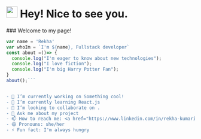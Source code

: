 <h1><img src="https://emojis.slackmojis.com/emojis/images/1531849430/4246/blob-sunglasses.gif?1531849430" width="30"/> Hey! Nice to see you.</h1>
### Welcome to my page!

```javascript
var name = 'Rekha'
var whoIm = `I'm ${name}, Fullstack developer`
const about =()=> {
  console.log("I'm eager to know about new technologies");
  console.log("I love fiction");
  console.log("I'm big Harry Potter Fan");
}
about();```


- 🔭 I’m currently working on Something cool!
- 🌱 I’m currently learning React.js
- 👯 I’m looking to collaborate on .
- 💬 Ask me about my project 
- 📫 How to reach me: <a href="https://www.linkedin.com/in/rekha-kumari-905a60164/" target="_blank"><img alt="LinkedIn" src="https://img.shields.io/badge/linkedin-%230077B5.svg?&style=for-the-badge&logo=linkedin&logoColor=white" /></a>
- 😄 Pronouns: she/her
- ⚡ Fun fact: I'm always hungry
